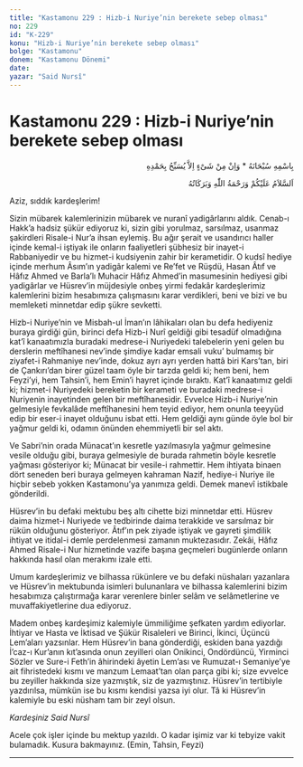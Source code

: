 ```yaml
---
title: "Kastamonu 229 : Hizb-i Nuriye’nin berekete sebep olması"
no: 229
id: "K-229"
konu: "Hizb-i Nuriye’nin berekete sebep olması"
bolge: "Kastamonu"
donem: "Kastamonu Dönemi"
date: 
yazar: "Said Nursî"
---
```


# Kastamonu 229 : Hizb-i Nuriye’nin berekete sebep olması

<p class="arabic" dir="rtl" title="Meal: “Subhân Allah’ın adıyla” * “Hiçbir şey yoktur ki O'nu hamd ile tesbih etmesin” [İsrâ 17:44]">بِاسْمِهِ سُبْحَانَهُ * وَاِنْ مِنْ شَىْءٍ اِلاَّ يُسَبِّحُ بِحَمْدِهِ</p>

<p class="arabic" dir="rtl" title="Meal: “Allah’ın selâmı, rahmeti ve bereketleri, üzerinize olsun.”">اَلسَّلاَمُ عَلَيْكُمْ وَرَحْمَةُ اللّٰهِ وَبَرَكَاتُهُ</p>

Aziz, sıddık kardeşlerim!

Sizin mübarek kalemlerinizin mübarek ve nuranî yadigârlarını aldık. Cenab-ı Hakk’a hadsiz şükür ediyoruz ki, sizin gibi yorulmaz, sarsılmaz, usanmaz şakirdleri Risale-i Nur’a ihsan eylemiş. Bu ağır şerait ve usandırıcı haller içinde kemal-i iştiyak ile onların faaliyetleri şübhesiz bir inayet-i Rabbaniyedir ve bu hizmet-i kudsiyenin zahir bir kerametidir. O kudsî hediye içinde merhum Âsım’ın yadigâr kalemi ve Re’fet ve Rüşdü, Hasan Âtıf ve Hâfız Ahmed ve Barla’lı Muhacir Hâfız Ahmed’in masumesinin hediyesi gibi yadigârlar ve Hüsrev’in müjdesiyle onbeş yirmi fedakâr kardeşlerimiz kalemlerini bizim hesabımıza çalışmasını karar verdikleri, beni ve bizi ve bu memleketi minnetdar edip şükre sevketti.

Hizb-i Nuriye’nin ve Misbah-ul İman’ın lâhikaları olan bu defa hediyeniz buraya girdiği gün, birinci defa Hizb-i Nurî geldiği gibi tesadüf olmadığına kat’î kanaatımızla buradaki medrese-i Nuriyedeki talebelerin yeni gelen bu derslerin meftîhanesi nev’inde şimdiye kadar emsali vuku’ bulmamış bir ziyafet-i Rahmaniye nev’inde, dokuz ayrı ayrı yerden hattâ biri Kars’tan, biri de Çankırı’dan birer güzel taam öyle bir tarzda geldi ki; hem beni, hem Feyzi’yi, hem Tahsin’i, hem Emin’i hayret içinde bıraktı. Kat’î kanaatımız geldi ki; hizmet-i Nuriyedeki bereketin bir kerameti ve buradaki medrese-i Nuriyenin inayetinden gelen bir meftîhanesidir. Evvelce Hizb-i Nuriye’nin gelmesiyle fevkalâde meftîhanesini hem teyid ediyor, hem onunla teeyyüd edip bir eser-i inayet olduğunu isbat etti. Hem geldiği aynı günde öyle bol bir yağmur geldi ki, odamın önünden ehemmiyetli bir sel aktı.

Ve Sabri’nin orada Münacat’ın kesretle yazılmasıyla yağmur gelmesine vesile olduğu gibi, buraya gelmesiyle de burada rahmetin böyle kesretle yağması gösteriyor ki; Münacat bir vesile-i rahmettir. Hem ihtiyata binaen dört seneden beri buraya gelmeyen kahraman Nazif, hediye-i Nuriye ile hiçbir sebeb yokken Kastamonu’ya yanımıza geldi. Demek manevî istikbale gönderildi.

Hüsrev’in bu defaki mektubu beş altı cihette bizi minnetdar etti. Hüsrev daima hizmet-i Nuriyede ve tedbirinde daima terakkide ve sarsılmaz bir rükün olduğunu gösteriyor. Âtıf’ın pek ziyade iştiyak ve gayreti şimdilik ihtiyat ve itidal-i demle perdelenmesi zamanın muktezasıdır. Zekâi, Hâfız Ahmed Risale-i Nur hizmetinde vazife başına geçmeleri bugünlerde onların hakkında hasıl olan merakımı izale etti.

Umum kardeşlerimiz ve bilhassa rükünlere ve bu defaki nüshaları yazanlara ve Hüsrev’in mektubunda isimleri bulunanlara ve bilhassa kalemlerini bizim hesabımıza çalıştırmağa karar verenlere binler selâm ve selâmetlerine ve muvaffakiyetlerine dua ediyoruz.

Madem onbeş kardeşimiz kalemiyle ümmiliğime şefkaten yardım ediyorlar. İhtiyar ve Hasta ve İktisad ve Şükür Risaleleri ve Birinci, İkinci, Üçüncü Lem’aları yazsınlar. Hem Hüsrev’in bana gönderdiği, eskiden bana yazdığı İ’caz-ı Kur’anın kıt’asında onun zeyilleri olan Onikinci, Ondördüncü, Yirminci Sözler ve Sure-i Feth’in âhirindeki âyetin Lem’ası ve Rumuzat-ı Semaniye’ye ait fihristedeki kısmı ve manzum Lemaat’tan olan parça gibi ki; size evvelce bu zeyiller hakkında size yazmıştık, siz de yazmıştınız. Hüsrev’in tertibiyle yazdırılsa, mümkün ise bu kısmı kendisi yazsa iyi olur. Tâ ki Hüsrev’in kalemiyle bu eski nüsham tam bir zeyl olsun.

*Kardeşiniz*
*Said Nursî*

Acele çok işler içinde bu mektup yazıldı. O kadar işimiz var ki tebyize vakit bulamadık. Kusura bakmayınız. (Emin, Tahsin, Feyzi)

***
